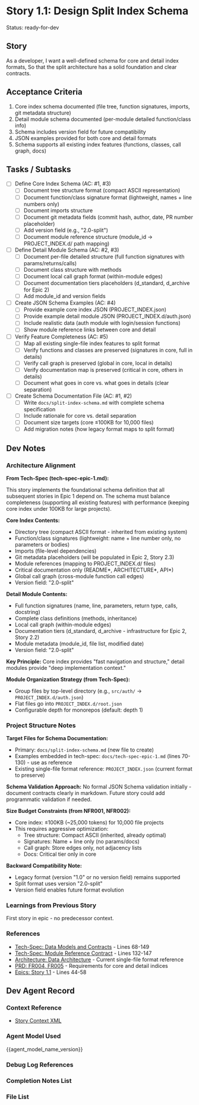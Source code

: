 # Story 1.1: Design Split Index Schema

Status: ready-for-dev

## Story

As a developer,
I want a well-defined schema for core and detail index formats,
So that the split architecture has a solid foundation and clear contracts.

## Acceptance Criteria

1. Core index schema documented (file tree, function signatures, imports, git metadata structure)
2. Detail module schema documented (per-module detailed function/class info)
3. Schema includes version field for future compatibility
4. JSON examples provided for both core and detail formats
5. Schema supports all existing index features (functions, classes, call graph, docs)

## Tasks / Subtasks

- [ ] Define Core Index Schema (AC: #1, #3)
  - [ ] Document tree structure format (compact ASCII representation)
  - [ ] Document function/class signature format (lightweight, names + line numbers only)
  - [ ] Document imports structure
  - [ ] Document git metadata fields (commit hash, author, date, PR number placeholder)
  - [ ] Add version field (e.g., "2.0-split")
  - [ ] Document module reference structure (module_id → PROJECT_INDEX.d/ path mapping)

- [ ] Define Detail Module Schema (AC: #2, #3)
  - [ ] Document per-file detailed structure (full function signatures with params/returns/calls)
  - [ ] Document class structure with methods
  - [ ] Document local call graph format (within-module edges)
  - [ ] Document documentation tiers placeholders (d_standard, d_archive for Epic 2)
  - [ ] Add module_id and version fields

- [ ] Create JSON Schema Examples (AC: #4)
  - [ ] Provide example core index JSON (PROJECT_INDEX.json)
  - [ ] Provide example detail module JSON (PROJECT_INDEX.d/auth.json)
  - [ ] Include realistic data (auth module with login/session functions)
  - [ ] Show module reference links between core and detail

- [ ] Verify Feature Completeness (AC: #5)
  - [ ] Map all existing single-file index features to split format
  - [ ] Verify functions and classes are preserved (signatures in core, full in details)
  - [ ] Verify call graph is preserved (global in core, local in details)
  - [ ] Verify documentation map is preserved (critical in core, others in details)
  - [ ] Document what goes in core vs. what goes in details (clear separation)

- [ ] Create Schema Documentation File (AC: #1, #2)
  - [ ] Write `docs/split-index-schema.md` with complete schema specification
  - [ ] Include rationale for core vs. detail separation
  - [ ] Document size targets (core ≤100KB for 10,000 files)
  - [ ] Add migration notes (how legacy format maps to split format)

## Dev Notes

### Architecture Alignment

**From Tech-Spec (tech-spec-epic-1.md):**

This story implements the foundational schema definition that all subsequent stories in Epic 1 depend on. The schema must balance completeness (supporting all existing features) with performance (keeping core index under 100KB for large projects).

**Core Index Contents:**
- Directory tree (compact ASCII format - inherited from existing system)
- Function/class signatures (lightweight: name + line number only, no parameters or bodies)
- Imports (file-level dependencies)
- Git metadata placeholders (will be populated in Epic 2, Story 2.3)
- Module references (mapping to PROJECT_INDEX.d/ files)
- Critical documentation only (README*, ARCHITECTURE*, API*)
- Global call graph (cross-module function call edges)
- Version field: "2.0-split"

**Detail Module Contents:**
- Full function signatures (name, line, parameters, return type, calls, docstring)
- Complete class definitions (methods, inheritance)
- Local call graph (within-module edges)
- Documentation tiers (d_standard, d_archive - infrastructure for Epic 2, Story 2.2)
- Module metadata (module_id, file list, modified date)
- Version field: "2.0-split"

**Key Principle:** Core index provides "fast navigation and structure," detail modules provide "deep implementation context."

**Module Organization Strategy (from Tech-Spec):**
- Group files by top-level directory (e.g., `src/auth/` → `PROJECT_INDEX.d/auth.json`)
- Flat files go into `PROJECT_INDEX.d/root.json`
- Configurable depth for monorepos (default: depth 1)

### Project Structure Notes

**Target Files for Schema Documentation:**
- Primary: `docs/split-index-schema.md` (new file to create)
- Examples embedded in tech-spec: `docs/tech-spec-epic-1.md` (lines 70-130) - use as reference
- Existing single-file format reference: `PROJECT_INDEX.json` (current format to preserve)

**Schema Validation Approach:**
No formal JSON Schema validation initially - document contracts clearly in markdown. Future story could add programmatic validation if needed.

**Size Budget Constraints (from NFR001, NFR002):**
- Core index: ≤100KB (~25,000 tokens) for 10,000 file projects
- This requires aggressive optimization:
  - Tree structure: Compact ASCII (inherited, already optimal)
  - Signatures: Name + line only (no params/docs)
  - Call graph: Store edges only, not adjacency lists
  - Docs: Critical tier only in core

**Backward Compatibility Note:**
- Legacy format (version "1.0" or no version field) remains supported
- Split format uses version "2.0-split"
- Version field enables future format evolution

### Learnings from Previous Story

First story in epic - no predecessor context.

### References

- [Tech-Spec: Data Models and Contracts](docs/tech-spec-epic-1.md#data-models-and-contracts) - Lines 68-149
- [Tech-Spec: Module Reference Contract](docs/tech-spec-epic-1.md#module-reference-contract) - Lines 132-147
- [Architecture: Data Architecture](docs/architecture.md#data-architecture) - Current single-file format reference
- [PRD: FR004, FR005](docs/PRD.md#functional-requirements) - Requirements for core and detail indices
- [Epics: Story 1.1](docs/epics.md#story-11-design-split-index-schema) - Lines 44-58

## Dev Agent Record

### Context Reference

- [Story Context XML](1-1-design-split-index-schema.context.xml)

### Agent Model Used

{{agent_model_name_version}}

### Debug Log References

### Completion Notes List

### File List
